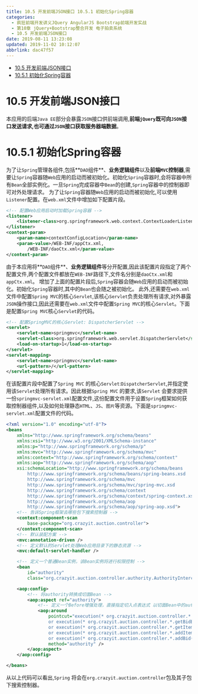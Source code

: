 ```yaml
---
title: 10.5 开发前端JSON接口 10.5.1 初始化Spring容器
categories: 
  - 疯狂前端开发讲义JQuery AngularJS Bootstrap前端开发实战
  - 第10章 jQuery+Bootstrap整合开发 电子拍卖系统
  - 10.5 开发前端JSON接口
date: 2019-08-11 13:23:08
updated: 2019-11-02 10:12:07
abbrlink: dac47f57
---
```

<div id='my_toc'>

- [10.5 开发前端JSON接口](/JavaReadingNotes/dac47f57/#10-5-开发前端JSON接口)
- [10.5.1 初始化Spring容器](/JavaReadingNotes/dac47f57/#10-5-1-初始化Spring容器)

</div>
<!--more-->
<script>if (navigator.platform.toLowerCase() == 'win32'){document.getElementById('my_toc').style.display = 'none';}</script>

<!--end-->
# 10.5 开发前端JSON接口 #
本应用的后端`Java EE`部分会暴露`JSON`接口供前端调用,**前端`jQuery`既可向`JSON`接口发送请求,也可通过`JSON`接口获取服务器端数据**。
# 10.5.1 初始化Spring容器 #
为了让`Spring`管理各组件,包括**`DAO`组件**、**业务逻辑组件**以及**前端`MVC`控制器**,需要让`Spring`容器随`Web`应用的启动而被初始化。初始化`Spring`容器时,会将容器中所有`Bean`全部实例化。一旦`Spring`完成容器中`Bean`的创建,`Spring`容器中的控制器即可对外处理请求。
为了让`Spring`容器随`Web`应用的启动而被初始化,可以使用`Listener`配置。在`web.xml`文件中增加如下配置片段。
```xml
<!-- 配置Web应用启动时加载Spring容器 -->
<listener>
    <listener-class>org.springframework.web.context.ContextLoaderListener</listener-class>
</listener>
<context-param>
    <param-name>contextConfigLocation</param-name>
    <param-value>/WEB-INF/appCtx.xml,
		/WEB-INF/daoCtx.xml</param-value>
</context-param>
```
由于本应用将**`DAO`组件**、**业务逻辑组件**等分开配置,因此该配置片段指定了两个配置文件,两个配置文件都放在`WEB-INF`路径下,文件名分别是`daoCtx.xml`和`appCtx.xml`。
增加了上面的配置片段后,`Spring`容器会随`Web`应用的启动而被初始化。初始化`Spring`容器时,其中的`Bean`也会随之被初始化。
此外,还需要在`web.xml`文件中配置`Spring MVC`的核心`Servlet`,该核心`Servlet`负责处理所有请求,对外暴露`JSON`操作接口,因此还需要在`web.xml`文件中配置`Spring MVC`的核心`Servlet`。下面是配置`Spring MVC`核心`Servlet`的代码。
```xml
<!-- 配置SpringMVC的核心Servlet: DispatcherServlet -->
<servlet>
    <servlet-name>springmvc</servlet-name>
    <servlet-class>org.springframework.web.servlet.DispatcherServlet</servlet-class>
    <load-on-startup>1</load-on-startup>
</servlet>
<servlet-mapping>
    <servlet-name>springmvc</servlet-name>
    <url-pattern>/</url-pattern>
</servlet-mapping>
```
在该配置片段中配置了`Spring MVC` 的核心`Servlet`:`DispatcherServlet`,并指定使用该`Servlet`处理所有请求。因此根据`Spring MVC` 的要求,该`Servlet` 会要求提供一份`springmvc-servlet.xml`配置文件,这份配置文件用于设置`Spring`框架如何获取控制器组件,以及如何处理静态`HTML`、`JS`、`图片`等资源。下面是`springmvc-servlet.xml`配置文件的代码。
```xml
<?xml version="1.0" encoding="utf-8"?>
<beans
    xmlns="http://www.springframework.org/schema/beans"
    xmlns:xsi="http://www.w3.org/2001/XMLSchema-instance"
    xmlns:p="http://www.springframework.org/schema/p"
    xmlns:mvc="http://www.springframework.org/schema/mvc"
    xmlns:context="http://www.springframework.org/schema/context"
    xmlns:aop="http://www.springframework.org/schema/aop"
    xsi:schemaLocation="http://www.springframework.org/schema/beans
		http://www.springframework.org/schema/beans/spring-beans.xsd
		http://www.springframework.org/schema/mvc 
		http://www.springframework.org/schema/mvc/spring-mvc.xsd
		http://www.springframework.org/schema/context
		http://www.springframework.org/schema/context/spring-context.xsd
		http://www.springframework.org/schema/aop
		http://www.springframework.org/schema/aop/spring-aop.xsd">
    <!-- 告诉Spring框架去哪些包下搜索控制器 -->
    <context:component-scan
        base-package="org.crazyit.auction.controller">
    </context:component-scan>
    <!-- 默认装配方案 -->
    <mvc:annotation-driven />
    <!-- 定义默认的Servlet处理Web应用目录下的静态资源 -->
    <mvc:default-servlet-handler />

    <!-- 定义一个普通Bean实例，该Bean实例将进行权限控制 -->
    <bean
        id="authority"
        class="org.crazyit.auction.controller.authority.AuthorityInterceptor" />

    <aop:config>
        <!-- 将authority转换成切面Bean -->
        <aop:aspect ref="authority">
            <!-- 定义一个Before增强处理，直接指定切入点表达式 以切面Bean中的authority()方法作为增强处理方法 -->
            <aop:around
                pointcut="execution(* org.crazyit.auction.controller.*.getItemByWiner(..))
				or execution(* org.crazyit.auction.controller.*.getBidByUser(..))
				or execution(* org.crazyit.auction.controller.*.getItemsByOwner(..))
				or execution(* org.crazyit.auction.controller.*.addItem(..))
				or execution(* org.crazyit.auction.controller.*.addBid(..))"
                method="authority" />
        </aop:aspect>
    </aop:config>

</beans>
```
从以上代码可以看出,`Spring` 将会在`org.crazyit.auction.controller`包及其子包下搜索控制器。

